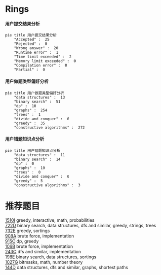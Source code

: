 # Rings

<!-- tabs:start -->



#### **用户提交结果分析**

```mermaid
pie title 用户提交结果分析
    "Accepted" :  25
    "Rejected" :  0
    "Wrong answer" :  20
    "Runtime error" :  1
    "Time limit exceeded" :  2
    "Memory limit exceeded" :  0
    "Compilation error" :  0
    "Partial" :  0
```

#### **用户做题类型偏好分析**

```mermaid
pie title 用户做题类型偏好分析
    "data structures" :  13
    "binary search" :  51
    "dp" :  10
    "graphs" :  254
    "trees" :  1
    "divide and conquer" :  0
    "greedy" :  35
    "constructive algorithms" :  272
```
#### **用户错题知识点分析**

```mermaid
pie title 用户错题知识点分析
    "data structures" :  11
    "binary search" :  14
    "dp" :  0
    "graphs" :  10
    "trees" :  0
    "divide and conquer" :  0
    "greedy" :  5
    "constructive algorithms" :  3
```



<!-- tabs:end -->
# 推荐题目
[1510I](https://codeforces.com/contest/1510/problem/I)		greedy,
                        interactive,
                        math,
                        probabilities		  
[722D](https://codeforces.com/contest/722/problem/D)		binary search,
                        data structures,
                        dfs and similar,
                        greedy,
                        strings,
                        trees		  
[732E](https://codeforces.com/contest/732/problem/E)		greedy,
                        sortings		  
[908A](https://codeforces.com/contest/908/problem/A)		brute force,
                        implementation		  
[915C](https://codeforces.com/contest/915/problem/C)		dp,
                        greedy		  
[106B](https://codeforces.com/contest/106/problem/B)		brute force,
                        implementation		  
[243C](https://codeforces.com/contest/243/problem/C)		dfs and similar,
                        implementation		  
[198E](https://codeforces.com/contest/198/problem/E)		binary search,
                        data structures,
                        sortings		  
[1027G](https://codeforces.com/contest/1027/problem/G)		bitmasks,
                        math,
                        number theory		  
[144D](https://codeforces.com/contest/144/problem/D)		data structures,
                        dfs and similar,
                        graphs,
                        shortest paths		  
